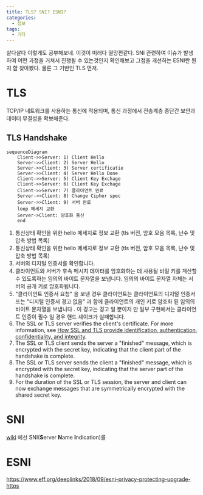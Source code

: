 ```yaml
---
title: TLS? SNI? ESNI?
categories: 
  - 정보
tags: 
  - 기타
---
```

살다살다 이렇게도 공부해보네. 이것이 미래다 멸망편같다. SNI 관련하여 이슈가 발생하여 어떤 과정을 거쳐서 진행될 수 있는것인지 확인해보고 그점을 개선하는 ESNI란 뭔지 함 찾아봤다. 물론 그 기반인 TLS 먼저.

# TLS
TCP/IP 네트워크를 사용하는 통신에 적용되며, 통신 과정에서 전송계층 종단간 보안과 데이터 무결성을 확보해준다.
## TLS Handshake
```mermaid
sequenceDiagram
    Client->>Server: 1) Client Hello
    Server->>Client: 2) Server Hello
    Server->>Client: 3) Server certificatie
    Server->>Client: 4) Server Hello Done
    Client->>Server: 5) Client Key Exchage
    Client->>Server: 6) Client Key Exchage
    Client->>Server: 7) 클라이언트 완료
    Server->>Client: 8) Change Cipher spec
    Server->>Client: 9) 서버 완료
    loop 메세지 교환
    Server->Client: 암호화 통신
    end
```
1.  통신상태 확인을 위한 hello 메세지로 정보 교환 (tls 버전, 암호 모음 목록, 난수 및 압축 방법 목록)
2.  통신상태 확인을 위한 hello 메세지로 정보 교환 (tls 버전, 암호 모음 목록, 난수 및 압축 방법 목록)
3.  서버의 디지털 인증서를 확인합니다.
4.  클라이언트와 서버가 후속 메시지 데이터를 암호화하는 데 사용될 비밀 키를 계산할 수 있도록하는 임의의 바이트 문자열을 보냅니다. 임의의 바이트 문자열 자체는 서버의 공개 키로 암호화됩니다.
5.  "클라이언트 인증서 요청" 을 보낸 경우 클라이언트는 클라이언트의 디지털 인증서 또는 "디지털 인증서 경고 없음" 과 함께 클라이언트의 개인 키로 암호화 된 임의의 바이트 문자열을 보냅니다 . 이 경고는 경고 일 뿐이지 만 일부 구현에서는 클라이언트 인증이 필수 일 경우 핸드 셰이크가 실패합니다.
6.  The SSL or TLS server verifies the client's certificate. For more information, see  [How SSL and TLS provide identification, authentication, confidentiality, and integrity](https://www.ibm.com/support/knowledgecenter/SSFKSJ_7.1.0/com.ibm.mq.doc/sy10670_.htm?view=kc).
7.  The SSL or TLS client sends the server a  "finished"  message, which is encrypted with the secret key, indicating that the client part of the handshake is complete.
8.  The SSL or TLS server sends the client a  "finished"  message, which is encrypted with the secret key, indicating that the server part of the handshake is complete.
9.  For the duration of the SSL or TLS session, the server and client can now exchange messages that are symmetrically encrypted with the shared secret key.
# SNI
[wiki](https://ko.wikipedia.org/wiki/%EC%84%9C%EB%B2%84_%EB%84%A4%EC%9E%84_%EC%9D%B8%EB%94%94%EC%BC%80%EC%9D%B4%EC%85%98) 에선 SNI(**S**erver **N**ame **I**ndication)를 

# ESNI
https://www.eff.org/deeplinks/2018/09/esni-privacy-protecting-upgrade-https
<!--stackedit_data:
eyJoaXN0b3J5IjpbMTUwOTAzNDMyOCwxODQyNzM3MzkzLC00Nj
YwNTI0LC03NDE3NjUwNjcsLTE4NzE2OTQ1NTNdfQ==
-->